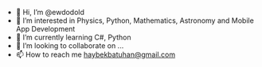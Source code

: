 - 👋 Hi, I’m @ewdodold
- 👀 I’m interested in Physics, Python, Mathematics, Astronomy and Mobile App Development
- 🌱 I’m currently learning C#, Python
- 💞️ I’m looking to collaborate on ...
- 📫 How to reach me haybekbatuhan@gmail.com

<!---
EwdodPSPMA/EwdodPSPMA is a ✨ special ✨ repository because its `README.md` (this file) appears on your GitHub profile.
You can click the Preview link to take a look at your changes.
--->
